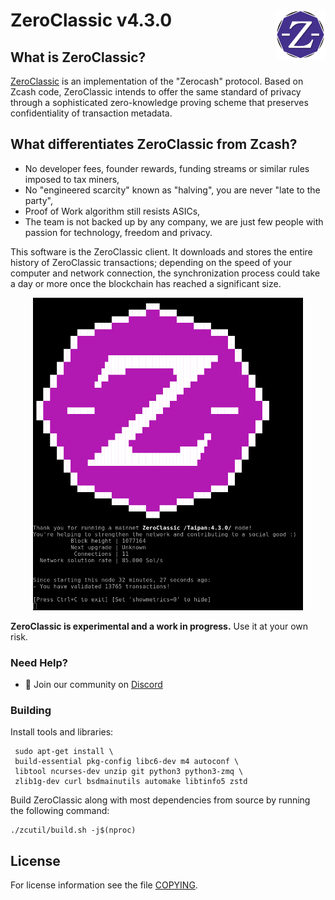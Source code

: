 ZeroClassic v4.3.0
<img align="right" width="80" height="80" src="doc/imgs/logo.png">
===========

What is ZeroClassic?
--------------

[ZeroClassic](https://zeroclassic.org/) is an implementation of the "Zerocash" protocol.
Based on Zcash code, ZeroClassic intends to offer the same standard of privacy
through a sophisticated zero-knowledge proving scheme that preserves
confidentiality of transaction metadata. 

What differentiates ZeroClassic from Zcash?
--------------

* No developer fees, founder rewards, funding streams or similar rules imposed to tax miners,
* No "engineered scarcity" known as "halving", you are never "late to the party",
* Proof of Work algorithm still resists ASICs,
* The team is not backed up by any company, we are just few people with passion for technology, freedom and privacy.


This software is the ZeroClassic client. It downloads and stores the entire history
of ZeroClassic transactions; depending on the speed of your computer and network
connection, the synchronization process could take a day or more once the
blockchain has reached a significant size.

<p align="center">
  <img src="doc/imgs/screenshot.png" height="500">
</p>

**ZeroClassic is experimental and a work in progress.** Use it at your own risk.

### Need Help?

* :speech_balloon: Join our community on [Discord](https://discord.gg/p4zdbhMrhy)

### Building

Install tools and libraries:

```
 sudo apt-get install \
 build-essential pkg-config libc6-dev m4 autoconf \
 libtool ncurses-dev unzip git python3 python3-zmq \
 zlib1g-dev curl bsdmainutils automake libtinfo5 zstd
 ```

Build ZeroClassic along with most dependencies from source by running the following command:

```
./zcutil/build.sh -j$(nproc)
```

License
-------

For license information see the file [COPYING](COPYING).
